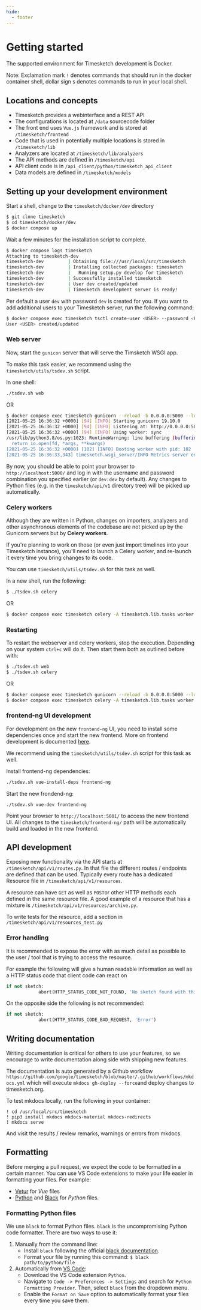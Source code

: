 ```yaml
---
hide:
  - footer
---
```

# Getting started

The supported environment for Timesketch development is Docker.

Note: Exclamation mark `!` denotes commands that should run in the docker
container shell, dollar sign `$` denotes commands to run in your local shell.

## Locations and concepts

- Timesketch provides a webinterface and a REST API
- The configurations is located at `/data` sourcecode folder
- The front end uses `Vue.js` framework and is stored at `/timesketch/frontend`
- Code that is used in potentially multiple locations is stored in `/timesketch/lib`
- Analyzers are located at `/timesketch/lib/analyzers`
- The API methods are defined in `/timesketch/api`
- API client code is in `/api_client/python/timesketch_api_client`
- Data models are defined in `/timesketch/models`

## Setting up your development environment

Start a shell, change to the `timesketch/docker/dev` directory

```bash
$ git clone timesketch
$ cd timesketch/docker/dev
$ docker compose up
```

Wait a few minutes for the installation script to complete.

```bash
$ docker compose logs timesketch
Attaching to timesketch-dev
timesketch-dev         | Obtaining file:///usr/local/src/timesketch
timesketch-dev         | Installing collected packages: timesketch
timesketch-dev         |   Running setup.py develop for timesketch
timesketch-dev         | Successfully installed timesketch
timesketch-dev         | User dev created/updated
timesketch-dev         | Timesketch development server is ready!
```

Per default a user `dev` with password `dev` is created for you. If you want to
add additional users to your Timesketch server, run the following command:

```bash
$ docker compose exec timesketch tsctl create-user <USER> --password <PW>
User <USER> created/updated
```

### Web server

Now, start the `gunicon` server that will serve the Timsketch WSGI app.

To make this task easier, we recommend using the `timesketch/utils/tsdev.sh`
script.

In one shell:

```bash
./tsdev.sh web
```

OR

```bash
$ docker compose exec timesketch gunicorn --reload -b 0.0.0.0:5000 --log-file - --timeout 120 timesketch.wsgi:application
[2021-05-25 16:36:32 +0000] [94] [INFO] Starting gunicorn 19.10.0
[2021-05-25 16:36:32 +0000] [94] [INFO] Listening at: http://0.0.0.0:5000 (94)
[2021-05-25 16:36:32 +0000] [94] [INFO] Using worker: sync
/usr/lib/python3.8/os.py:1023: RuntimeWarning: line buffering (buffering=1) isn't supported in binary mode, the default buffer size will be used
  return io.open(fd, *args, **kwargs)
[2021-05-25 16:36:32 +0000] [102] [INFO] Booting worker with pid: 102
[2021-05-25 16:36:33,343] timesketch.wsgi_server/INFO Metrics server enabled
```

By now, you should be able to point your browser to `http://localhost:5000/` and
 log in with the username and password combination you specified earlier (or
 `dev:dev` by default). Any changes to Python files (e.g. in the
 `timesketch/api/v1` directory tree) will be picked up automatically.

### Celery workers

Although they are written in Python, changes on importers, analyzers and other
asynchronous elements of the codebase are not picked up by the Gunicorn servers
but by **Celery workers**.

If you're planning to work on those (or even just import timelines into your
Timesketch instance), you'll need to launch a Celery worker, and re-launch it
every time you bring changes to its code.

You can use `timesketch/utils/tsdev.sh` for this task as well.

In a new shell, run the following:

```bash
$ ./tsdev.sh celery
```

OR

```bash
$ docker compose exec timesketch celery -A timesketch.lib.tasks worker --loglevel info
```

### Restarting

To restart the webserver and celery workers, stop the execution. Depending on
your system `ctrl+c` will do it.
Then start them both as outlined before with:

```bash
$ ./tsdev.sh web
$ ./tsdev.sh celery
```

OR

```bash
$ docker compose exec timesketch gunicorn --reload -b 0.0.0.0:5000 --log-file - --timeout 120 timesketch.wsgi:application
$ docker compose exec timesketch celery -A timesketch.lib.tasks worker --loglevel info
```

### frontend-ng UI development

For development on the new `frontend-ng` UI, you need to install some
dependencies once and start the new frontend. More on frontend development is
documented [here](https://timesketch.org/developers/frontend-development/).

We recommend using the `timesketch/utils/tsdev.sh` script for this task as well.

Install frontend-ng dependencies:
```bash
./tsdev.sh vue-install-deps frontend-ng
```

Start the new frondend-ng:
```
./tsdev.sh vue-dev frontend-ng
```

Point your browser to `http://localhost:5001/` to access the new frontend UI.
All changes to the `timesketch/frontend-ng/` path will be automatically build
and loaded in the new frontend.

## API development

Exposing new functionality via the API starts at `/timesketch/api/v1/routes.py`.
In that file the different routes / endpoints are defined that can be used.
Typically every route has a dedicated Resource file in `/timesketch/api/v1/resources`.

A resource can have `GET` as well as `POST`or other HTTP methods each defined in
 the same resource file. A good example of a resource that has a mixture is
 `/timesketch/api/v1/resources/archive.py`.

To write tests for the resource, add a section in `/timesketch/api/v1/resources_test.py`

### Error handling

It is recommended to expose the error with as much detail as possible to the
user / tool that is trying to access the resource.

For example the following will give a human readable information as well as a
HTTP status code that client code can react on

```python
if not sketch:
            abort(HTTP_STATUS_CODE_NOT_FOUND, 'No sketch found with this ID.')
```

On the opposite side the following is not recommended:

```python
if not sketch:
            abort(HTTP_STATUS_CODE_BAD_REQUEST, 'Error')
```

## Writing documentation

Writing documentation is critical for others to use your features, so we
encourage to write documentation along side with shipping new features.

The documentation is auto generated by a Github workflow `https://github.com/google/timesketch/blob/master/.github/workflows/mkdocs.yml` which will execute
`mkdocs gh-deploy --force`and deploy changes to timesketch.org.

To test mkdocs locally, run the following in your container:

```shell
! cd /usr/local/src/timesketch
! pip3 install mkdocs mkdocs-material mkdocs-redirects
! mkdocs serve
```

And visit the results / review remarks, warnings or errors from mkdocs.

## Formatting

Before merging a pull request, we expect the code to be formatted in a certain
manner. You can use VS Code extensions to make your life easier in formatting
your files. For example:
* [Vetur](https://marketplace.visualstudio.com/items?itemName=octref.vetur) for *Vue* files
* [Python](https://marketplace.visualstudio.com/items?itemName=ms-python.python) and [Black](https://github.com/psf/black) for *Python* files.

### Formatting Python files

We use `black` to format Python files. `black` is the uncompromising Python code
 formatter. There are two ways to use it:
1. Manually from the command line:
    * Install `black` following the official [black documentation](https://pypi.org/project/black/).
    * Format your file by running this command: `$ black path/to/python/file`
2. Automatically from [VS Code](https://dev.to/adamlombard/how-to-use-the-black-python-code-formatter-in-vscode-3lo0):
    * Download the VS Code extension `Python`.
    * Navigate to `Code -> Preferences -> Settings` and search for `Python Formatting Provider`. Then, select `black` from the dropdown menu.
    * Enable the `Format on Save` option to automatically format your files every time you save them.
